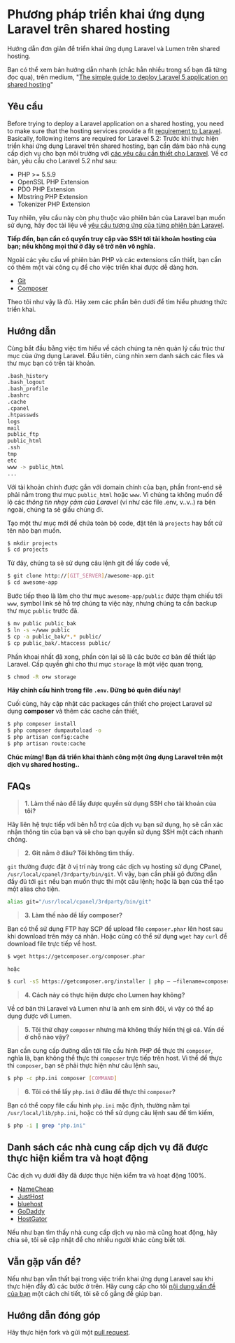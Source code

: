 # Phương pháp triển khai ứng dụng Laravel trên shared hosting

Hướng dẫn đơn giản để triển khai ứng dụng Laravel và Lumen trên shared hosting.

Bạn có thể xem bản hướng dẫn nhanh (chắc hẳn nhiều trong số bạn đã từng đọc qua), trên medium, "[The simple guide to deploy Laravel 5 application on shared hosting](https://medium.com/laravel-news/the-simple-guide-to-deploy-laravel-5-application-on-shared-hosting-1a8d0aee923e#.7y3pk6wrm)"

## Yêu cầu

Before trying to deploy a Laravel application on a shared hosting, you need to make sure that the hosting services provide a fit [requirement to Laravel](https://laravel.com/docs/5.2#server-requirements). Basically, following items are required for Laravel 5.2:
Trước khi thực hiện triển khai ứng dụng Laravel trên shared hosting, bạn cần đảm bảo nhà cung cấp dịch vụ cho bạn môi trường với [các yêu cầu cần thiết cho Laravel](https://laravel.com/docs/5.2#server-requirements). Về cơ bản, yêu cầu cho Laravel 5.2 như sau:

* PHP >= 5.5.9
* OpenSSL PHP Extension
* PDO PHP Extension
* Mbstring PHP Extension
* Tokenizer PHP Extension

Tuy nhiên, yêu cầu này còn phụ thuộc vào phiên bản của Laravel bạn muốn sử dụng, hãy đọc tài liệu về [yêu cầu tương ứng của từng phiên bản Laravel](https://laravel.com/docs/master).

**Tiếp đến, bạn cần có quyền truy cập vào SSH tới tài khoản hosting của bạn; nếu không mọi thứ ở đây sẽ trở nên vô nghĩa.**

Ngoài các yêu cầu về phiên bản PHP và các extensions cần thiết, bạn cần có thêm một vài công cụ để cho việc triển khai được dễ dàng hơn.

* [Git](https://git-scm.com/)
* [Composer](https://getcomposer.org/)

Theo tôi như vậy là đủ. Hãy xem các phần bên dưới để tìm hiểu phương thức triển khai.

## Hướng dẫn

Cùng bắt đầu bằng việc tìm hiểu về cách chúng ta nên quản lý cấu trúc thư mục của ứng dụng Laravel. Đầu tiên, cùng nhìn xem danh sách các files và thư mục bạn có trên tài khoản.

```bash
.bash_history
.bash_logout
.bash_profile
.bashrc
.cache
.cpanel
.htpasswds
logs
mail
public_ftp
public_html
.ssh
tmp
etc
www -> public_html
...
```

Với tài khoản chính được gắn với domain chính của bạn, phần front-end sẽ phải nằm trong thư mục `public_html` hoặc `www`. Vì chúng ta không muốn để lộ các *thông tin nhạy cảm của Laravel* (ví như các file .env, v..v..) ra bên ngoài, chúng ta sẽ giấu chúng đi.

Tạo một thư mục mới để chứa toàn bộ code, đặt tên là `projects` hay bất cứ tên nào bạn muốn.

```bash
$ mkdir projects
$ cd projects
```

Từ đây, chúng ta sẽ sử dụng câu lệnh git để lấy code về,

```bash
$ git clone http://[GIT_SERVER]/awesome-app.git
$ cd awesome-app
```

Bước tiếp theo là làm cho thư mục `awesome-app/public` được tham chiếu tới `www`, symbol link sẽ hỗ trợ chúng ta việc này, nhưng chúng ta cần backup thư mục `public` trước đã.

```bash
$ mv public public_bak
$ ln -s ~/www public
$ cp -a public_bak/*.* public/
$ cp public_bak/.htaccess public/
```

Phần khoai nhất đã xong, phần còn lại sẽ là các bước cơ bản để thiết lập Laravel. Cấp quyền ghi cho thư mục `storage` là một việc quan trọng,

```bash
$ chmod -R o+w storage
```

**Hãy chỉnh cấu hình trong file `.env`. Đừng bỏ quên điều này!**

Cuối cùng, hãy cập nhật các packages cần thiết cho project Laravel sử dụng **composer** và thêm các cache cần thiết,

```bash
$ php composer install
$ php composer dumpautoload -o
$ php artisan config:cache
$ php artisan route:cache
```

**Chúc mừng! Bạn đã triển khai thành công một ứng dụng Laravel trên một dịch vụ shared hosting..**

## FAQs

> **1. Làm thế nào để lấy được quyền sử dụng SSH cho tài khoản của tôi?**

Hãy liên hệ trực tiếp với bên hỗ trợ của dịch vụ bạn sử dụng, họ sẽ cần xác nhận thông tin của bạn và sẽ cho bạn quyền sử dụng SSH một cách nhanh chóng.

> **2. Git nằm ở đâu? Tôi không tìm thấy.**

`git` thường được đặt ở vị trí này trong các dịch vụ hosting sử dụng CPanel, `/usr/local/cpanel/3rdparty/bin/git`. Vì vậy, bạn cần phải gõ đường dẫn đầy đủ tới `git` nếu bạn muốn thực thi một câu lệnh; hoặc là bạn của thể tạo một alias cho tiện.

```bash
alias git="/usr/local/cpanel/3rdparty/bin/git"
```

> **3. Làm thế nào để lấy composer?**

Bạn có thể sử dụng FTP hay SCP để upload file `composer.phar` lên host sau khi download trên máy cá nhân. Hoặc cũng có thể sử dụng `wget` hay `curl` để download file trực tiếp về host.

```bash
$ wget https://getcomposer.org/composer.phar

hoặc

$ curl -sS https://getcomposer.org/installer | php — –filename=composer
```

> **4. Cách này có thực hiện được cho Lumen hay không?**

Về cơ bản thì Laravel và Lumen như là anh em sinh đôi, vì vậy có thể áp dụng được với Lumen.

> **5. Tôi thử chạy `composer` nhưng mà không thấy hiển thị gì cả. Vấn đề ở chỗ nào vậy?**

Bạn cần cung cấp đường dẫn tới file cầu hình PHP để thực thi `composer`, nghĩa là, bạn không thể thực thi `composer` trực tiếp trên host. Vì thể để thực thi `composer`, bạn sẽ phải thực hiện như câu lệnh sau,

```bash
$ php -c php.ini composer [COMMAND]
```

> **6. Tôi có thể lấy `php.ini` ở đâu để thực thi `composer`?**

Bạn có thể copy file cấu hình `php.ini` mặc định, thường nằm tại `/usr/local/lib/php.ini`, hoặc có thể sử dụng câu lệnh sau để tìm kiếm,

```bash
$ php -i | grep "php.ini"
```

## Danh sách các nhà cung cấp dịch vụ đã được thực hiện kiểm tra và hoạt động

Các dịch vụ dưới đây đã được thực hiện kiểm tra và hoạt động 100%.

* [NameCheap](https://www.namecheap.com/)
* [JustHost](https://www.justhost.com/)
* [bluehost](https://www.bluehost.com/)
* [GoDaddy](https://godaddy.com/)
* [HostGator](http://www.hostgator.com/)

Nếu như bạn tìm thấy nhà cung cấp dịch vụ nào mà cũng hoạt động, hãy chia sẻ, tôi sẽ cập nhật để cho nhiều người khác cùng biết tới.

## Vẫn gặp vấn đề?

Nếu như bạn vẫn thất bại trong việc triển khai ứng dụng Laravel sau khi thực hiện đầy đủ các bước ở trên. Hãy cung cấp cho tôi [nội dung vấn đề của bạn](https://github.com/petehouston/laravel-deploy-on-shared-hosting/issues) một cách chi tiết, tôi sẽ cố gắng để giúp bạn.

## Hướng dẫn đóng góp

Hãy thực hiện fork và gửi một [pull request](https://github.com/petehouston/laravel-deploy-on-shared-hosting/pulls).
